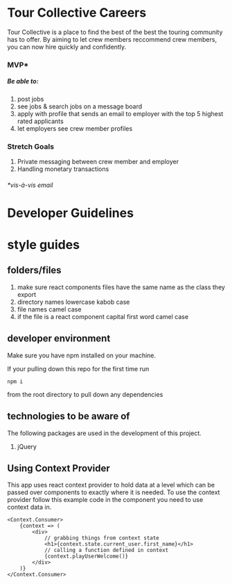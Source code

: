 # Tour Collective Careers

Tour Collective is a place to find the best of the best the touring community has to offer. By aiming to let crew members reccommend crew members, you can now hire quickly and confidently.

### MVP*
##### Be able to:

1. post jobs
1. see jobs & search jobs on a message board
1. apply with profile that sends an email to employer with the top 5 highest rated applicants
1. let employers see crew member profiles

### Stretch Goals

1. Private messaging between crew member and employer
1. Handling monetary transactions


###### *vis-à-vis email


# Developer Guidelines

# style guides

## folders/files

1. make sure react components files have the same name as the class they export
1. directory names lowercase kabob case
1. file names camel case
1. if the file is a react component capital first word camel case


## developer environment
Make sure you have npm installed on your machine.

If your pulling down this repo for the first time run
```
npm i
```
from the root directory to pull down any dependencies

## technologies to be aware of
The following packages are used in the development of this project.

1. jQuery

## Using Context Provider
This app uses react context provider to hold data at a level which can be passed over components to exactly where it is needed.
To use the context provider follow this example code in the component you need to use context data in.

```
<Context.Consumer>
    {context => (
        <div>
            // grabbing things from context state
            <h1>{context.state.current_user.first_name}</h1>
            // calling a function defined in context
            {context.playUserWelcome()}
        </div>
    )}
</Context.Consumer>
```